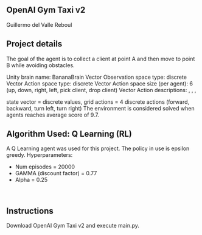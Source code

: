 ## OpenAI Gym Taxi v2

Guillermo del Valle Reboul

## Project details

The goal of the agent is to collect a client at point A and then move to point B while avoiding obstacles.

Unity brain name: BananaBrain
Vector Observation space type: discrete
Vector Action space type: discrete
Vector Action space size (per agent): 6 (up, down, right, left, pick client, drop client)
Vector Action descriptions: , , ,


state vector = discrete values, grid
actions = 4 discrete actions (forward, backward, turn left, turn right)
The environment is considered solved when agents reaches average score of 9.7.

## Algorithm Used: Q Learning (RL)

A Q Learning agent was used for this project. The policy in use is epsilon greedy.
Hyperparameters:
* Num episodes = 20000
* GAMMA (discount factor) = 0.77
* Alpha = 0.25

</br>

## Instructions

Download OpenAI Gym Taxi v2 and execute main.py.
